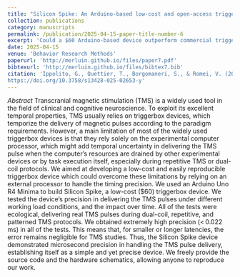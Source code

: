 ```yaml
---
title: "Silicon Spike: An Arduino-based low-cost and open-access triggerbox to precisely control TMS devices"
collection: publications
category: manuscripts
permalink: /publication/2025-04-15-paper-title-number-6
excerpt: 'Could a $60 Arduino-based device outperform commercial triggerboxes for TMS precision—down to the microsecond?'
date: 2025-04-15
venue: 'Behavior Research Methods'
paperurl: 'http://merluin.github.io/files/paper7.pdf'
bibtexurl: 'http://merluin.github.io/files/bibtex7.bib'
citation: 'Ippolito, G., Quettier, T., Borgomaneri, S., & Romei, V. (2025). Silicon Spike: An Arduino-based low-cost and open-access triggerbox to precisely control TMS devices. Behavior Research Methods, 57(5), 145. 
https://doi.org/10.3758/s13428-025-02653-y'
---
```

*Abstract*
Transcranial magnetic stimulation (TMS) is a widely used tool in the field of clinical and cognitive neuroscience. To exploit its excellent temporal properties, TMS usually relies on triggerbox devices, which temporize the delivery of magnetic pulses according to the paradigm requirements. However, a main limitation of most of the widely used triggerbox devices is that they rely solely on the experimental computer processor, which might add temporal uncertainty in delivering the TMS pulse when the computer’s resources are drained by other experimental devices or by task execution itself, especially during repetitive TMS or dual-coil protocols. We aimed at developing a low-cost and easily reproducible triggerbox device which could overcome these limitations by relying on an external processor to handle the timing precision. We used an Arduino Uno R4 Minima to build Silicon Spike, a low-cost ($60) triggerbox device. We tested the device’s precision in delivering the TMS pulses under different working load conditions, and the impact over time. All of the tests were ecological, delivering real TMS pulses during dual-coil, repetitive, and patterned TMS protocols. We obtained extremely high precision (< 0.022 ms) in all of the tests. This means that, for smaller or longer latencies, the error remains negligible for TMS studies. Thus, the Silicon Spike device demonstrated microsecond precision in handling the TMS pulse delivery, establishing itself as a simple and yet precise device. We freely provide the source code and the hardware schematics, allowing anyone to reproduce our work.
